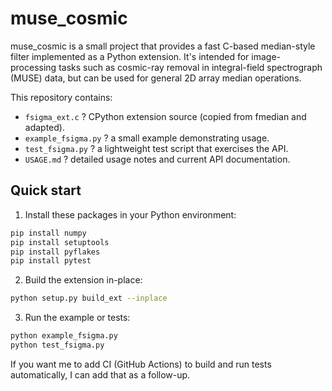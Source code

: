 # muse_cosmic

muse_cosmic is a small project that provides a fast C-based median-style filter
implemented as a Python extension. It's intended for image-processing tasks such
as cosmic-ray removal in integral-field spectrograph (MUSE) data, but can be
used for general 2D array median operations.

This repository contains:

- `fsigma_ext.c` ? CPython extension source (copied from fmedian and adapted).
- `example_fsigma.py` ? a small example demonstrating usage.
- `test_fsigma.py` ? a lightweight test script that exercises the API.
- `USAGE.md` ? detailed usage notes and current API documentation.

Quick start
-----------

1. Install these packages in your Python environment:

```bash
pip install numpy
pip install setuptools
pip install pyflakes
pip install pytest
```

2. Build the extension in-place:

```bash
python setup.py build_ext --inplace
```

3. Run the example or tests:

```bash
python example_fsigma.py
python test_fsigma.py
```

If you want me to add CI (GitHub Actions) to build and run tests automatically, I can add
that as a follow-up.
